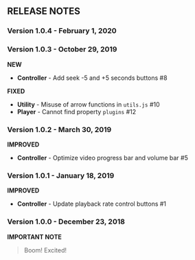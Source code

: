 ## RELEASE NOTES

### Version 1.0.4 - February 1, 2020

### Version 1.0.3 - October 29, 2019

**NEW**
- **Controller** - Add seek -5 and +5 seconds buttons #8

**FIXED**
- **Utility** - Misuse of arrow functions in `utils.js` #10
- **Player** - Cannot find property `plugins` #12

### Version 1.0.2 - March 30, 2019

**IMPROVED**
- **Controller** - Optimize video progress bar and volume bar #5

### Version 1.0.1 - January 18, 2019

**IMPROVED**
- **Controller** - Update playback rate control buttons #1

### Version 1.0.0 - December 23, 2018

**IMPORTANT NOTE**
> Boom! Excited!

